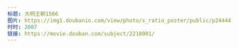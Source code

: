 ```yaml
---
标题: 大明王朝1566
图片: https://img1.doubanio.com/view/photo/s_ratio_poster/public/p2444453078.jpg
时时: 2007
链接: https://movie.douban.com/subject/2210001/
---
```

